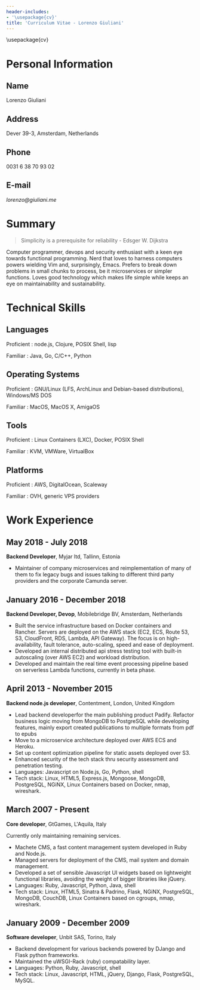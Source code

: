 ```yaml
---
header-includes:
- '\usepackage{cv}'
title: 'Curriculum Vitae - Lorenzo Giuliani'
---
```


\usepackage{cv}

Personal Information
====================

Name
----

Lorenzo Giuliani

Address
-------

Dever 39-3, Amsterdam, Netherlands

Phone
-----

0031 6 38 70 93 02

E-mail
------

*lorenzo\@giuliani.me*

Summary
=======

> Simplicity is a prerequisite for reliability - Edsger W. Dijkstra

Computer programmer, devops and security enthusiast with a keen eye
towards functional programming. Nerd that loves to harness computers
powers wielding Vim and, surprisingly, Emacs. Prefers to break down
problems in small chunks to process, be it microservices or simpler
functions. Loves good technology which makes life simple while keeps an
eye on maintainability and sustainability.

Technical Skills
================

Languages
---------

Proficient
:   node.js, Clojure, POSIX Shell, lisp

Familiar
:   Java, Go, C/C++, Python

Operating Systems
-----------------

Proficient
:   GNU/Linux (LFS, ArchLinux and Debian-based distributions),
    Windows/MS DOS

Familiar
:   MacOS, MacOS X, AmigaOS

Tools
-----

Proficient
:   Linux Containers (LXC), Docker, POSIX Shell

Familiar
:   KVM, VMWare, VirtualBox

Platforms
---------

Proficient
:   AWS, DigitalOcean, Scaleway

Familiar
:   OVH, generic VPS providers

Work Experience
===============

May 2018 - July 2018
--------------------

**Backend Developer**, Myjar ltd, Tallinn, Estonia

-   Maintainer of company microservices and reimplementation of many of
    them to fix legacy bugs and issues talking to different third party
    providers and the corporate Camunda server.

January 2016 - December 2018
----------------------------

**Backend Developer, Devop**, Mobilebridge BV, Amsterdam, Netherlands

-   Built the service infrastructure based on Docker containers and
    Rancher. Servers are deployed on the AWS stack (EC2, ECS, Route 53,
    S3, CloudFront, RDS, Lambda, API Gateway). The focus is on
    high-availability, fault tolerance, auto-scaling, speed and ease of
    deployment.
-   Developed an internal distributed api stress testing tool with
    built-in autoscaling (over AWS EC2) and workload distribution.
-   Developed and maintain the real time event processing pipeline based
    on serverless Lambda functions, currently in beta phase.

April 2013 - November 2015
--------------------------

**Backend node.js developer**, Contentment, London, United Kingdom

-   Lead backend developerfor the main publishing product Padify.
    Refactor business logic moving from MongoDB to PostgreSQL while
    developing features, mainly export created publications to multiple
    formats from pdf to epubs
-   Move to a microservice architecture deployed over AWS ECS and
    Heroku.
-   Set up content optimization pipeline for static assets deployed over
    S3.
-   Enhanced security of the tech stack thru security assessment and
    penetration testing.
-   Languages: Javascript on Node.js, Go, Python, shell
-   Tech stack: Linux, HTML5, Express.js, Mongoose, MongoDB, PostgreSQL,
    NGiNX, Linux Containers based on Docker, nmap, wireshark.

March 2007 - Present
--------------------

**Core developer**, GtGames, L\'Aquila, Italy

Currently only maintaining remaining services.

-   Machete CMS, a fast content management system developed in Ruby and
    Node.js.
-   Managed servers for deployment of the CMS, mail system and domain
    management.
-   Developed a set of sensible Javascript UI widgets based on
    lightweight functional libraries, avoiding the weight of bigger
    libraries like jQuery.
-   Languages: Ruby, Javascript, Python, Java, shell
-   Tech stack: Linux, HTML5, Sinatra & Padrino, Flask, NGiNX,
    PostgreSQL, MongoDB, CouchDB, Linux Containers based on cgroups,
    nmap, wireshark.

January 2009 - December 2009
----------------------------

**Software developer**, Unbit SAS, Torino, Italy

-   Backend development for various backends powered by DJango and Flask
    python frameworks.
-   Maintained the uWSGI-Rack (ruby) compatability layer.
-   Languages: Python, Ruby, Javascript, shell
-   Tech stack: Linux, Javascript, HTML, jQuery, Django, Flask,
    PostgreSQL, MySQL.
